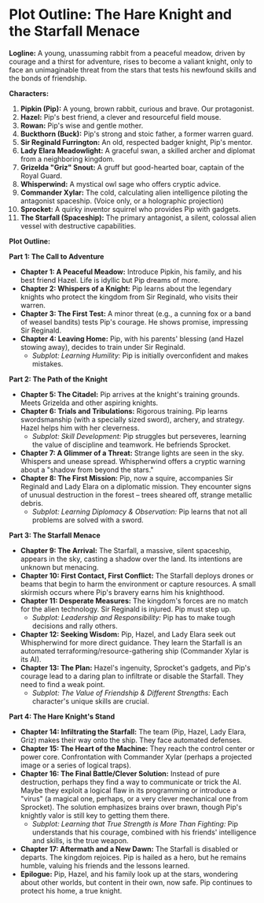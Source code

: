 # Plot Outline: The Hare Knight and the Starfall Menace

**Logline:** A young, unassuming rabbit from a peaceful meadow, driven by courage and a thirst for adventure, rises to become a valiant knight, only to face an unimaginable threat from the stars that tests his newfound skills and the bonds of friendship.

**Characters:**

1.  **Pipkin (Pip):** A young, brown rabbit, curious and brave. Our protagonist.
2.  **Hazel:** Pip's best friend, a clever and resourceful field mouse.
3.  **Rowan:** Pip's wise and gentle mother.
4.  **Buckthorn (Buck):** Pip's strong and stoic father, a former warren guard.
5.  **Sir Reginald Furrington:** An old, respected badger knight, Pip's mentor.
6.  **Lady Elara Meadowlight:** A graceful swan, a skilled archer and diplomat from a neighboring kingdom.
7.  **Grizelda "Griz" Snout:** A gruff but good-hearted boar, captain of the Royal Guard.
8.  **Whisperwind:** A mystical owl sage who offers cryptic advice.
9.  **Commander Xylar:** The cold, calculating alien intelligence piloting the antagonist spaceship. (Voice only, or a holographic projection)
10. **Sprocket:** A quirky inventor squirrel who provides Pip with gadgets.
11. **The Starfall (Spaceship):** The primary antagonist, a silent, colossal alien vessel with destructive capabilities.

**Plot Outline:**

**Part 1: The Call to Adventure**

*   **Chapter 1: A Peaceful Meadow:** Introduce Pipkin, his family, and his best friend Hazel. Life is idyllic but Pip dreams of more.
*   **Chapter 2: Whispers of a Knight:** Pip learns about the legendary knights who protect the kingdom from Sir Reginald, who visits their warren.
*   **Chapter 3: The First Test:** A minor threat (e.g., a cunning fox or a band of weasel bandits) tests Pip's courage. He shows promise, impressing Sir Reginald.
*   **Chapter 4: Leaving Home:** Pip, with his parents' blessing (and Hazel stowing away), decides to train under Sir Reginald.
    *   *Subplot: Learning Humility:* Pip is initially overconfident and makes mistakes.

**Part 2: The Path of the Knight**

*   **Chapter 5: The Citadel:** Pip arrives at the knight's training grounds. Meets Grizelda and other aspiring knights.
*   **Chapter 6: Trials and Tribulations:** Rigorous training. Pip learns swordsmanship (with a specially sized sword), archery, and strategy. Hazel helps him with her cleverness.
    *   *Subplot: Skill Development:* Pip struggles but perseveres, learning the value of discipline and teamwork. He befriends Sprocket.
*   **Chapter 7: A Glimmer of a Threat:** Strange lights are seen in the sky. Whispers and unease spread. Whispherwind offers a cryptic warning about a "shadow from beyond the stars."
*   **Chapter 8: The First Mission:** Pip, now a squire, accompanies Sir Reginald and Lady Elara on a diplomatic mission. They encounter signs of unusual destruction in the forest – trees sheared off, strange metallic debris.
    *   *Subplot: Learning Diplomacy & Observation:* Pip learns that not all problems are solved with a sword.

**Part 3: The Starfall Menace**

*   **Chapter 9: The Arrival:** The Starfall, a massive, silent spaceship, appears in the sky, casting a shadow over the land. Its intentions are unknown but menacing.
*   **Chapter 10: First Contact, First Conflict:** The Starfall deploys drones or beams that begin to harm the environment or capture resources. A small skirmish occurs where Pip's bravery earns him his knighthood.
*   **Chapter 11: Desperate Measures:** The kingdom's forces are no match for the alien technology. Sir Reginald is injured. Pip must step up.
    *   *Subplot: Leadership and Responsibility:* Pip has to make tough decisions and rally others.
*   **Chapter 12: Seeking Wisdom:** Pip, Hazel, and Lady Elara seek out Whispherwind for more direct guidance. They learn the Starfall is an automated terraforming/resource-gathering ship (Commander Xylar is its AI).
*   **Chapter 13: The Plan:** Hazel's ingenuity, Sprocket's gadgets, and Pip's courage lead to a daring plan to infiltrate or disable the Starfall. They need to find a weak point.
    *   *Subplot: The Value of Friendship & Different Strengths:* Each character's unique skills are crucial.

**Part 4: The Hare Knight's Stand**

*   **Chapter 14: Infiltrating the Starfall:** The team (Pip, Hazel, Lady Elara, Griz) makes their way onto the ship. They face automated defenses.
*   **Chapter 15: The Heart of the Machine:** They reach the control center or power core. Confrontation with Commander Xylar (perhaps a projected image or a series of logical traps).
*   **Chapter 16: The Final Battle/Clever Solution:** Instead of pure destruction, perhaps they find a way to communicate or trick the AI. Maybe they exploit a logical flaw in its programming or introduce a "virus" (a magical one, perhaps, or a very clever mechanical one from Sprocket). The solution emphasizes brains over brawn, though Pip's knightly valor is still key to getting them there.
    *   *Subplot: Learning that True Strength is More Than Fighting:* Pip understands that his courage, combined with his friends' intelligence and skills, is the true weapon.
*   **Chapter 17: Aftermath and a New Dawn:** The Starfall is disabled or departs. The kingdom rejoices. Pip is hailed as a hero, but he remains humble, valuing his friends and the lessons learned.
*   **Epilogue:** Pip, Hazel, and his family look up at the stars, wondering about other worlds, but content in their own, now safe. Pip continues to protect his home, a true knight.
